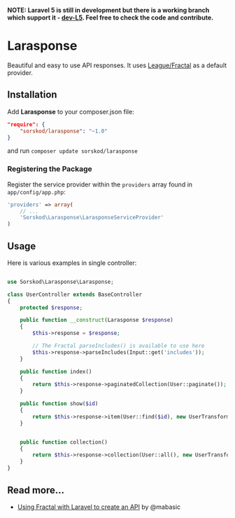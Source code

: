 **NOTE: Laravel 5 is still in development but there is a working branch which support it - [dev-L5](https://github.com/salebab/larasponse/tree/L5). Feel free to check the code and contribute.**

# Larasponse
Beautiful and easy to use API responses. It uses [League/Fractal](http://fractal.thephpleague.com) as a default provider.

## Installation
Add **Larasponse** to your composer.json file:

```json
"require": {
    "sorskod/larasponse": "~1.0"
}
```

and run `composer update sorskod/larasponse`

### Registering the Package

Register the service provider within the `providers` array found in `app/config/app.php`:

```php
'providers' => array(
    // ...
    'Sorskod\Larasponse\LarasponseServiceProvider'
)
```

## Usage

Here is various examples in single controller:

```php

use Sorskod\Larasponse\Larasponse;

class UserController extends BaseController
{
    protected $response;

    public function __construct(Larasponse $response)
    {
        $this->response = $response;

        // The Fractal parseIncludes() is available to use here
        $this->response->parseIncludes(Input::get('includes'));
    }

    public function index()
    {
        return $this->response->paginatedCollection(User::paginate());
    }

    public function show($id)
    {
        return $this->response->item(User::find($id), new UserTransformer());
    }


    public function collection()
    {
        return $this->response->collection(User::all(), new UserTransformer(), 'users');
    }
}
```

## Read more...

* [Using Fractal with Laravel to create an API](https://laravelista.com/posts/laravel-fractal) by @mabasic
